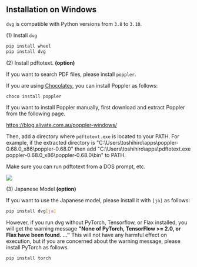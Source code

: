 ## Installation on Windows

`dvg` is compatible with Python versions from `3.8` to `3.10`.

(1) Install `dvg`

```sh
pip install wheel
pip install dvg
```

(2) Install pdftotext. **(option)**

If you want to search PDF files, please install `poppler`.

If you are using [Chocolatey](https://chocolatey.org/), you can install Poppler as follows:

```sh
choco install poppler
```

If you want to install Poppler manually, first download and extract Poppler from the following page.

https://blog.alivate.com.au/poppler-windows/

Then, add a directory where `pdftotext.exe` is located to your PATH. For example, if the extracted directory is "C:\Users\toshihiro\apps\poppler-0.68.0_x86\poppler-0.68.0" then add "C:\Users\toshihiro\apps\pdftotext.exe poppler-0.68.0_x86\poppler-0.68.0\bin\" to PATH.

Make sure you can run pdftotext from a DOS prompt, etc.

![](images/win-pdftotext.png)

(3) Japanese Model **(option)** 

If you want to use the Japanese model, please install it with `[ja]` as follows:

```sh
pip install dvg[ja]
```

However, if you run dvg without PyTorch, Tensorflow, or Flax installed, you will get the warning message **"None of PyTorch, TensorFlow >= 2.0, or Flax have been found. ..."** This will not have any harmful effect on execution, but if you are concerned about the warning message, please install PyTorch as follows.

```sh
pip install torch
```
